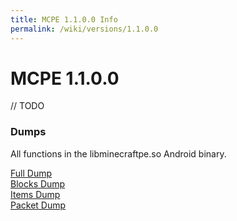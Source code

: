 ```yaml
---
title: MCPE 1.1.0.0 Info
permalink: /wiki/versions/1.1.0.0
---
```

# MCPE 1.1.0.0
// TODO

### Dumps
All functions in the libminecraftpe.so Android binary.

[Full Dump](dumps/fulldump.txt)  
[Blocks Dump](dumps/blockdump.txt)  
[Items Dump](dumps/itemdump.txt)  
[Packet Dump](dumps/packetdump.txt)  
